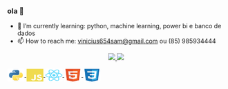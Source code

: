 ### ola 👋




- 🌱 I’m currently learning: python, machine learning, power bi e banco de dados 
- 📫 How to reach me: vinicius654sam@gmail.com ou (85) 985934444


<div align="center">
  <a href="https://github.com/ViniciusAlvesSamapaio">
 <img height="180em" src="https://github-readme-stats.vercel.app/api?username=ViniciusAlvesSamapaio&show_icons=true&theme=dracula&include_all_commits=true&count_private=true"/>
  <img height="180em" src="https://github-readme-stats.vercel.app/api/top-langs/?username=ViniciusAlvesSamapaio&layout=compact&langs_count=7&theme=dracula"/>
</div>

<div style="display: inline_block"><br>
    <img align="center" alt="Vinicius-Python" height="30" width="40" src="https://raw.githubusercontent.com/devicons/devicon/master/icons/python/python-original.svg">
  <img align="center" alt="Vinicius-Js" height="30" width="40" src="https://raw.githubusercontent.com/devicons/devicon/master/icons/javascript/javascript-plain.svg">
  <img align="center" alt="Vinicius-React" height="30" width="40" src="https://raw.githubusercontent.com/devicons/devicon/master/icons/react/react-original.svg">
  <img align="center" alt="Vinicius-HTML" height="30" width="40" src="https://raw.githubusercontent.com/devicons/devicon/master/icons/html5/html5-original.svg">
  <img align="center" alt="Vinicius-CSS" height="30" width="40" src="https://raw.githubusercontent.com/devicons/devicon/master/icons/css3/css3-original.svg">
  
</div>
  
